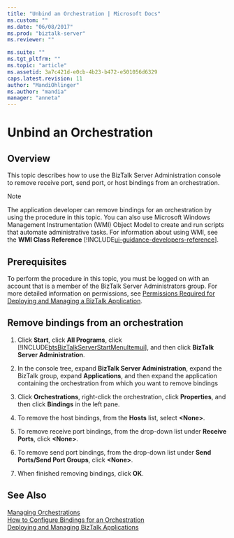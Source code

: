 ```yaml
---
title: "Unbind an Orchestration | Microsoft Docs"
ms.custom: ""
ms.date: "06/08/2017"
ms.prod: "biztalk-server"
ms.reviewer: ""

ms.suite: ""
ms.tgt_pltfrm: ""
ms.topic: "article"
ms.assetid: 3a7c421d-e0cb-4b23-b472-e501056d6329
caps.latest.revision: 11
author: "MandiOhlinger"
ms.author: "mandia"
manager: "anneta"
---
```

# Unbind an Orchestration

## Overview
This topic describes how to use the BizTalk Server Administration console to remove receive port, send port, or host bindings from an orchestration.  
  
> [!NOTE]
>  The application developer can remove bindings for an orchestration  by using the procedure in this topic. You can also use Microsoft Windows Management Instrumentation (WMI) Object Model to create and run scripts that automate administrative tasks. For information about using WMI, see the **WMI Class Reference** [!INCLUDE[ui-guidance-developers-reference](../includes/ui-guidance-developers-reference.md)].
  
## Prerequisites  
 To perform the procedure in this topic, you must be logged on with an account that is a member of the BizTalk Server Administrators group. For more detailed information on permissions, see [Permissions Required for Deploying and Managing a BizTalk Application](../core/permissions-required-for-deploying-and-managing-a-biztalk-application.md).  
  
## Remove bindings from an orchestration  
  
1. Click **Start**, click **All Programs**, click [!INCLUDE[btsBizTalkServerStartMenuItemui](../includes/btsbiztalkserverstartmenuitemui-md.md)], and then click **BizTalk Server Administration**.  
  
2. In the console tree, expand **BizTalk Server Administration**, expand the BizTalk group, expand **Applications**, and then expand the application containing the orchestration from which you want to remove bindings  
  
3. Click **Orchestrations**, right-click the orchestration, click **Properties**, and then click **Bindings** in the left pane.  
  
4. To remove the host bindings, from the **Hosts** list, select **\<None\>**.  
  
5. To remove receive port bindings, from the drop-down list under **Receive Ports**, click **\<None\>**.  
  
6. To remove send port bindings, from the drop-down list under **Send Ports/Send Port Groups**, click **\<None\>**.  
  
7. When finished removing bindings, click **OK**.  
  
## See Also  
 [Managing Orchestrations](../core/managing-orchestrations.md)   
 [How to Configure Bindings for an Orchestration](../core/how-to-configure-bindings-for-an-orchestration.md)   
 [Deploying and Managing BizTalk Applications](../core/deploying-and-managing-biztalk-applications.md)